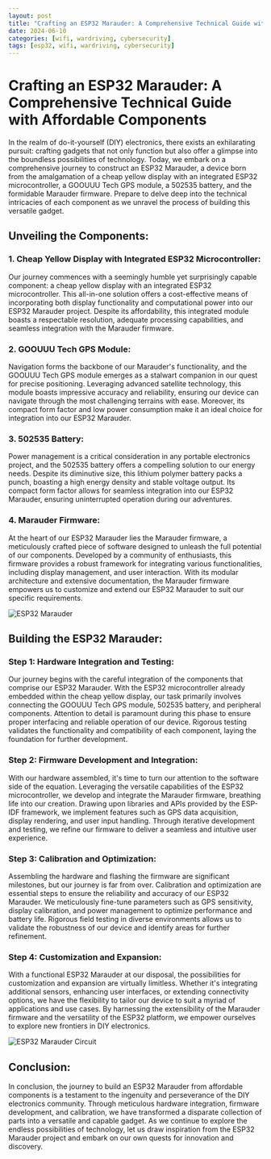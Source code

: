 ```yaml
---
layout: post
title: "Crafting an ESP32 Marauder: A Comprehensive Technical Guide with Affordable Components"
date: 2024-06-10
categories: [wifi, wardriving, cybersecurity]
tags: [esp32, wifi, wardriving, cybersecurity]
---
```



# Crafting an ESP32 Marauder: A Comprehensive Technical Guide with Affordable Components

In the realm of do-it-yourself (DIY) electronics, there exists an exhilarating pursuit: crafting gadgets that not only function but also offer a glimpse into the boundless possibilities of technology. Today, we embark on a comprehensive journey to construct an ESP32 Marauder, a device born from the amalgamation of a cheap yellow display with an integrated ESP32 microcontroller, a GOOUUU Tech GPS module, a 502535 battery, and the formidable Marauder firmware. Prepare to delve deep into the technical intricacies of each component as we unravel the process of building this versatile gadget.

## Unveiling the Components:

### 1. Cheap Yellow Display with Integrated ESP32 Microcontroller:
Our journey commences with a seemingly humble yet surprisingly capable component: a cheap yellow display with an integrated ESP32 microcontroller. This all-in-one solution offers a cost-effective means of incorporating both display functionality and computational power into our ESP32 Marauder project. Despite its affordability, this integrated module boasts a respectable resolution, adequate processing capabilities, and seamless integration with the Marauder firmware.

### 2. GOOUUU Tech GPS Module:
Navigation forms the backbone of our Marauder's functionality, and the GOOUUU Tech GPS module emerges as a stalwart companion in our quest for precise positioning. Leveraging advanced satellite technology, this module boasts impressive accuracy and reliability, ensuring our device can navigate through the most challenging terrains with ease. Moreover, its compact form factor and low power consumption make it an ideal choice for integration into our ESP32 Marauder.

### 3. 502535 Battery:
Power management is a critical consideration in any portable electronics project, and the 502535 battery offers a compelling solution to our energy needs. Despite its diminutive size, this lithium polymer battery packs a punch, boasting a high energy density and stable voltage output. Its compact form factor allows for seamless integration into our ESP32 Marauder, ensuring uninterrupted operation during our adventures.

### 4. Marauder Firmware:
At the heart of our ESP32 Marauder lies the Marauder firmware, a meticulously crafted piece of software designed to unleash the full potential of our components. Developed by a community of enthusiasts, this firmware provides a robust framework for integrating various functionalities, including display management, and user interaction. With its modular architecture and extensive documentation, the Marauder firmware empowers us to customize and extend our ESP32 Marauder to suit our specific requirements.


![ESP32 Marauder](https://i.imgur.com/8vrmJlX.jpg)


## Building the ESP32 Marauder:

### Step 1: Hardware Integration and Testing:
Our journey begins with the careful integration of the components that comprise our ESP32 Marauder. With the ESP32 microcontroller already embedded within the cheap yellow display, our task primarily involves connecting the GOOUUU Tech GPS module, 502535 battery, and peripheral components. Attention to detail is paramount during this phase to ensure proper interfacing and reliable operation of our device. Rigorous testing validates the functionality and compatibility of each component, laying the foundation for further development.

### Step 2: Firmware Development and Integration:
With our hardware assembled, it's time to turn our attention to the software side of the equation. Leveraging the versatile capabilities of the ESP32 microcontroller, we develop and integrate the Marauder firmware, breathing life into our creation. Drawing upon libraries and APIs provided by the ESP-IDF framework, we implement features such as GPS data acquisition, display rendering, and user input handling. Through iterative development and testing, we refine our firmware to deliver a seamless and intuitive user experience.

### Step 3: Calibration and Optimization:
Assembling the hardware and flashing the firmware are significant milestones, but our journey is far from over. Calibration and optimization are essential steps to ensure the reliability and accuracy of our ESP32 Marauder. We meticulously fine-tune parameters such as GPS sensitivity, display calibration, and power management to optimize performance and battery life. Rigorous field testing in diverse environments allows us to validate the robustness of our device and identify areas for further refinement.

### Step 4: Customization and Expansion:
With a functional ESP32 Marauder at our disposal, the possibilities for customization and expansion are virtually limitless. Whether it's integrating additional sensors, enhancing user interfaces, or extending connectivity options, we have the flexibility to tailor our device to suit a myriad of applications and use cases. By harnessing the extensibility of the Marauder firmware and the versatility of the ESP32 platform, we empower ourselves to explore new frontiers in DIY electronics.


![ESP32 Marauder Circuit](https://i.imgur.com/H4Eob1p.jpg)


## Conclusion:

In conclusion, the journey to build an ESP32 Marauder from affordable components is a testament to the ingenuity and perseverance of the DIY electronics community. Through meticulous hardware integration, firmware development, and calibration, we have transformed a disparate collection of parts into a versatile and capable gadget. As we continue to explore the endless possibilities of technology, let us draw inspiration from the ESP32 Marauder project and embark on our own quests for innovation and discovery.
